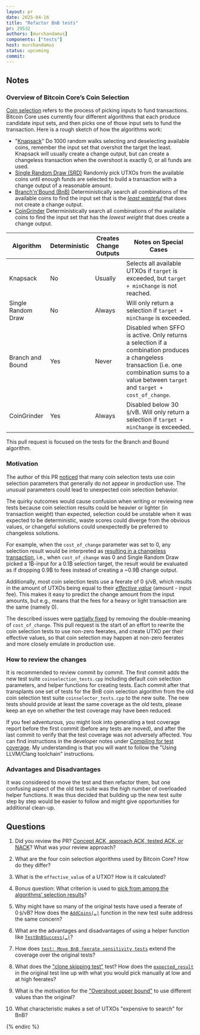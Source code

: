 ```yaml
---
layout: pr
date: 2025-04-16
title: "Refactor BnB tests"
pr: 29532
authors: [murchandamus]
components: ["tests"]
host: murchandamus
status: upcoming
commit:
---
```


## Notes

### Overview of Bitcoin Core’s Coin Selection

[Coin selection](https://bitcoin.stackexchange.com/q/32145) refers to the
process of picking inputs to fund transactions. Bitcoin Core uses currently
four different algorithms that each produce candidate input sets, and then picks
one of those input sets to fund the transaction. Here is a rough sketch of how
the algorithms work:

- "[Knapsack](https://bitcoin.stackexchange.com/q/1077)"
  Do 1000 random walks selecting and deselecting available coins, remember the input set that
  overshot the target the least. Knapsack will usually create a change output,
  but can create a changeless transaction when the overshoot is exactly 0, or
  all funds are used.
- [Single Random Draw (SRD)](https://github.com/bitcoin-core-review-club/bitcoin/blob/pr29532/src/wallet/coinselection.cpp#L536)
  Randomly pick UTXOs from the available coins until enough funds are selected
  to build a transaction with a change output of a reasonable amount.
- [Branch'n'Bound (BnB)](https://bitcoin.stackexchange.com/q/119919)
  Deterministically search all combinations of the available coins to find the input set that is the _[least
  wasteful](https://bitcoin.stackexchange.com/a/113625)_ that does not create a
  change output.
- [CoinGrinder](https://github.com/bitcoin-core-review-club/bitcoin/blob/pr29532/src/wallet/coinselection.cpp#L325)
  Deterministically search all combinations of the available coins to find the
  input set that has the _lowest weight_ that does create a change output.

| Algorithm  | Deterministic  | Creates Change Outputs | Notes on Special Cases |
|---|---|---|---|
| Knapsack | No  | Usually | Selects all available UTXOs if `target` is exceeded, but `target + minChange` is not reached. |
| Single Random Draw | No | Always | Will only return a selection if `target + minChange` is exceeded. |
| Branch and Bound | Yes | Never | Disabled when SFFO is active. Only returns a selection if a combination produces a changeless transaction (i.e. one combination sums to a value between `target` and `target + cost_of_change`. |
| CoinGrinder | Yes | Always | Disabled below 30 ṩ/vB. Will only return a selection if `target + minChange` is exceeded. |

This pull request is focused on the tests for the Branch and Bound algorithm.

### Motivation

The author of this PR [noticed](https://github.com/bitcoin/bitcoin/issues/27754)
that many coin selection tests use coin selection parameters that generally do
not appear in production use. The unusual parameters could lead to unexpected
coin selection behavior.

The quirky outcomes would cause confusion when writing or reviewing new tests
because coin selection results could be heavier or lighter (in transaction weight) than expected,
selection could be unstable when it was expected to be deterministic, waste
scores could diverge from the obvious values, or changeful solutions could
unexpectedly be preferred to changeless solutions.

For example, when the `cost_of_change` parameter was set to 0, any selection
result would be interpreted as [resulting in a changeless transaction](https://github.com/bitcoin/bitcoin/pull/28366/files#diff-d473ed8396f9451afb848923cfcfaa630c9811a78e07f3ae1ffd3a65da218accL809-L819), i.e.,
when `cost_of_change` was 0 and Single Random Draw picked a 1₿-input for a 0.1₿
selection target, the result would be evaluated as if dropping 0.9₿ to fees
instead of creating a ~0.9₿ change output.

Additionally, most coin selection tests use a feerate of 0 ṩ/vB, which results
in the amount of UTXOs being equal to their [_effective
value_](https://bitcoin.stackexchange.com/q/103654/5406) (amount - input fee).
This makes it easy to predict the change amount from the input amounts, but
e.g., means that the fees for a heavy or light transaction are the same (namely
0).

The described issues were [partially
fixed](https://github.com/bitcoin/bitcoin/issues/28366) by removing the
double-meaning of `cost_of_change`. This pull request is the start of an
effort to rewrite the coin selection tests to use non-zero feerates, and create
UTXO per their effective values, so that coin selection may happen at non-zero
feerates and more closely emulate in production use.

### How to review the changes

It is recommended to review commit by commit.
The first commit adds the new test suite `coinselection_tests.cpp` including
default coin selection parameters, and helper functions for creating tests.
Each commit after that transplants one set of tests for the BnB coin selection
algorithm from the old coin selection test suite `coinselector_tests.cpp` to
the new suite. The new tests should provide at least the same coverage as the
old tests, please keep an eye on whether the test coverage may have been
reduced.

If you feel adventurous, you might look into generating a test coverage report
before the first commit (before any tests are moved), and after the last commit
to verify that the test coverage was not adversely affected. You can find
instructions in the developer notes under [Compiling for test
coverage](https://github.com/bitcoin/bitcoin/blob/master/doc/developer-notes.md#compiling-for-test-coverage).
My understanding is that you will want to follow the "Using LLVM/Clang
toolchain" instructions.

### Advantages and Disadvantages

It was considered to move the test and then refactor them, but one confusing
aspect of the old test suite was the high number of overloaded helper
functions. It was thus decided that building up the new test suite step by step
would be easier to follow and might give opportunities for additional clean-up.


## Questions

1. Did you review the PR? [Concept ACK, approach ACK, tested ACK, or NACK](https://github.com/bitcoin/bitcoin/blob/master/CONTRIBUTING.md#peer-review)? What was your review approach?

2. What are the four coin selection algorithms used by Bitcoin Core? How do they differ?

3. What is the `effective_value` of a UTXO? How is it calculated?

4. Bonus question: What criterion is used to [pick from among the algorithms’ selection results](https://github.com/bitcoin-core-review-club/bitcoin/blob/pr29532/src/wallet/spend.cpp#L690)?

5. Why might have so many of the original tests have used a feerate of 0 ṩ/vB?
   How does the [`AddCoins(…)`](https://github.com/bitcoin-core-review-club/bitcoin/commit/9773192b833fe0d0e071b0a75f72aab82cb124ef#diff-36088c93368e137d955348aba223985bd4f198f2aaecd626c830f4612ca884c8R56-R62)
  function in the new test suite address the same concern?

6. What are the advantages and disadvantages of using a helper function like [`TestBnBSuccess(…)`](https://github.com/bitcoin-core-review-club/bitcoin/commit/66200b3ffa21605fc3234ccbda7b424381f3319a#diff-36088c93368e137d955348aba223985bd4f198f2aaecd626c830f4612ca884c8R94-R108)?

7. How does [`test: Move BnB feerate sensitivity tests`](https://github.com/bitcoin-core-review-club/bitcoin/commit/afd4b807ff1300e4f74ceab6a683f3ff1376369d) extend the coverage over the original tests?

8. What does the ["clone skipping test"](https://github.com/bitcoin-core-review-club/bitcoin/commit/9d7db26b7b556784c16e41572ba2d2edc6dd6c24#diff-36088c93368e137d955348aba223985bd4f198f2aaecd626c830f4612ca884c8R132-R136) test? How does the [`expected_result`](https://github.com/bitcoin-core-review-club/bitcoin/commit/9d7db26b7b556784c16e41572ba2d2edc6dd6c24#diff-36ddaeb9e3a5c1aaaccd6b1ed6c770e8344e33dbfd4876b5f0726d84ab47cbabL230-L249) in the original test line up with what you would pick manually at low and at high feerates?

9. What is the motivation for the ["Overshoot upper bound"](https://github.com/bitcoin-core-review-club/bitcoin/commit/65521465da036616172f4fbeef2855b8ddefd75f#diff-36088c93368e137d955348aba223985bd4f198f2aaecd626c830f4612ca884c8R141-R142) to use different values than the original?

10. What characteristic makes a set of UTXOs "expensive to search" for BnB?


<!-- TODO: After a meeting, uncomment and add meeting log between the irc tags
## Meeting Log

### Meeting 1

{% irc %}
-->
<!-- TODO: For additional meetings, add the logs to the same irc block. This ensures line numbers keep increasing, avoiding hyperlink conflicts for identical line numbers across meetings.

### Meeting 2

-->
{% endirc %}
